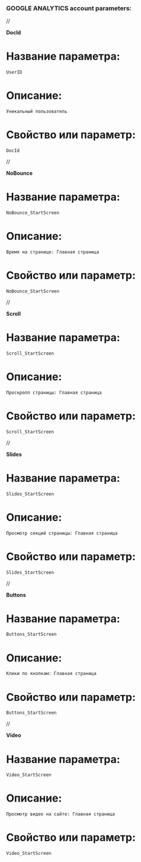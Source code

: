 ### GOOGLE ANALYTICS account parameters:

//

**DocId**

# Название параметра:

```
UserID
```

# Описание:

```
Уникальный пользователь
```

# Свойство или параметр:

```
DocId
```

//

**NoBounce**

# Название параметра:

```
NoBounce_StartScreen
```

# Описание:

```
Время на странице: Главная страница
```

# Свойство или параметр:

```
NoBounce_StartScreen
```

//

**Scroll**

# Название параметра:

```
Scroll_StartScreen
```

# Описание:

```
Проскролл страницы: Главная страница
```

# Свойство или параметр:

```
Scroll_StartScreen
```

//

**Slides**

# Название параметра:

```
Slides_StartScreen
```

# Описание:

```
Просмотр секций страницы: Главная страница
```

# Свойство или параметр:

```
Slides_StartScreen
```

//

**Buttons**

# Название параметра:

```
Buttons_StartScreen
```

# Описание:

```
Клики по кнопкам: Главная страница
```

# Свойство или параметр:

```
Buttons_StartScreen
```

//

**Video**

# Название параметра:

```
Video_StartScreen
```

# Описание:

```
Просмотр видео на сайте: Главная страница
```

# Свойство или параметр:

```
Video_StartScreen
```
